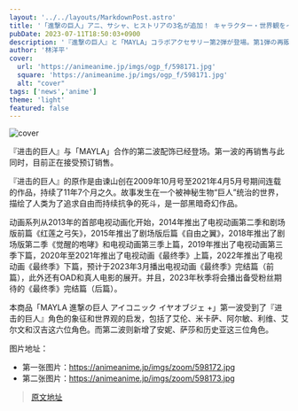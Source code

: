 ```yaml
---
layout: '../../layouts/MarkdownPost.astro'
title: '「進撃の巨人」アニ、サシャ、ヒストリアの3名が追加！ キャラクター・世界観をイメージした「MAYLA」コラボイヤアクセ第2弾'
pubDate: 2023-07-11T18:50:03+0900
description: '『進撃の巨人』と「MAYLA」コラボアクセサリー第2弾が登場。第1弾の再販とあわせ、現在予約販売の受け付けを行っている。'
author: '林洋平'
cover:
  url: 'https://animeanime.jp/imgs/ogp_f/598171.jpg'
  square: 'https://animeanime.jp/imgs/ogp_f/598171.jpg'
  alt: "cover"
tags: ['news','anime']
theme: 'light'
featured: false
---
```


![cover](https://animeanime.jp/imgs/ogp_f/598171.jpg)

『进击的巨人』与「MAYLA」合作的第二波配饰已经登场。第一波的再销售与此同时，目前正在接受预订销售。

『进击的巨人』的原作是由谏山创在2009年10月号至2021年4月5月号期间连载的作品，持续了11年7个月之久。故事发生在一个被神秘生物“巨人”统治的世界，描绘了人类为了追求自由而持续抗争的死斗，是一部黑暗奇幻作品。

动画系列从2013年的首部电视动画化开始，2014年推出了电视动画第二季和剧场版前篇《红莲之弓矢》，2015年推出了剧场版后篇《自由之翼》，2018年推出了剧场版第二季《觉醒的咆哮》和电视动画第三季上篇，2019年推出了电视动画第三季下篇，2020年至2021年推出了电视动画《最终季》上篇，2022年推出了电视动画《最终季》下篇，预计于2023年3月播出电视动画《最终季》完结篇（前篇），此外还有OAD和真人电影的展开。并且，2023年秋季将会播出备受粉丝期待的《最终季》完结篇（后篇）。

本商品「MAYLA 進撃の巨人 アイコニック イヤオブジェ +」第一波受到了『进击的巨人』角色的象征和世界观的启发，包括了艾伦、米卡萨、阿尔敏、利维、艾尔文和汉吉这六位角色。而第二波则新增了安妮、萨莎和历史亚这三位角色。

图片地址：
- 第一张图片：https://animeanime.jp/imgs/zoom/598172.jpg
- 第二张图片：https://animeanime.jp/imgs/zoom/598173.jpg

>[原文地址](https://animeanime.jp/article/2023/07/11/78534.html)  